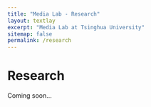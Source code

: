 ```yaml
---
title: "Media Lab - Research"
layout: textlay
excerpt: "Media Lab at Tsinghua University"
sitemap: false
permalink: /research
---
```


# Research

Coming soon...
